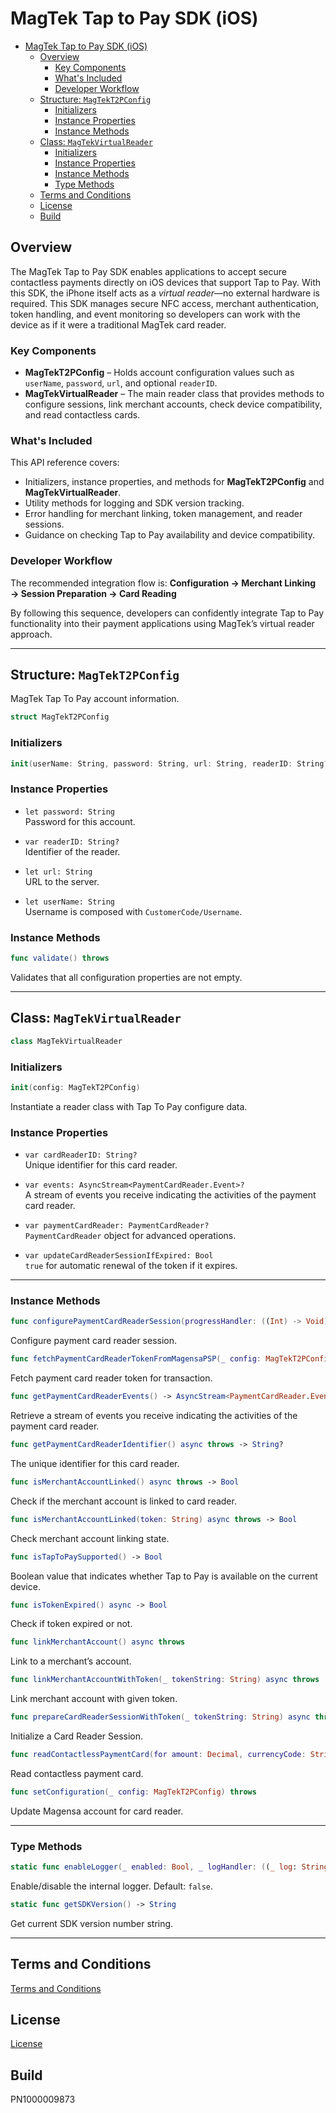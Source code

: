 # MagTek Tap to Pay SDK (iOS)

<!-- TOC START -->

- [MagTek Tap to Pay SDK (iOS)](#magtek-tap-to-pay-sdk-ios)
  - [Overview](#overview)
    - [Key Components](#key-components)
    - [What's Included](#whats-included)
    - [Developer Workflow](#developer-workflow)
  - [Structure: `MagTekT2PConfig`](#structure-magtekt2pconfig)
    - [Initializers](#initializers)
    - [Instance Properties](#instance-properties)
    - [Instance Methods](#instance-methods)
  - [Class: `MagTekVirtualReader`](#class-magtekvirtualreader)
    - [Initializers](#initializers-1)
    - [Instance Properties](#instance-properties-1)
    - [Instance Methods](#instance-methods-1)
    - [Type Methods](#type-methods)
  - [Terms and Conditions](#terms-and-conditions)
  - [License](#license)
  - [Build](#build)
<!-- TOC END -->


## Overview
The MagTek Tap to Pay SDK enables applications to accept secure contactless payments directly on iOS devices that support Tap to Pay. With this SDK, the iPhone itself acts as a *virtual reader*—no external hardware is required. This SDK manages secure NFC access, merchant authentication, token handling, and event monitoring so developers can work with the device as if it were a traditional MagTek card reader.

### Key Components
- **MagTekT2PConfig** – Holds account configuration values such as `userName`, `password`, `url`, and optional `readerID`.
- **MagTekVirtualReader** – The main reader class that provides methods to configure sessions, link merchant accounts, check device compatibility, and read contactless cards.

### What's Included
This API reference covers:
- Initializers, instance properties, and methods for **MagTekT2PConfig** and **MagTekVirtualReader**.
- Utility methods for logging and SDK version tracking.
- Error handling for merchant linking, token management, and reader sessions.
- Guidance on checking Tap to Pay availability and device compatibility.

### Developer Workflow
The recommended integration flow is:
**Configuration → Merchant Linking → Session Preparation → Card Reading**

By following this sequence, developers can confidently integrate Tap to Pay functionality into their payment applications using MagTek’s virtual reader approach.

---

## Structure: `MagTekT2PConfig`
MagTek Tap To Pay account information.

```swift
struct MagTekT2PConfig
```

### Initializers
```swift
init(userName: String, password: String, url: String, readerID: String?)
```

### Instance Properties
- `let password: String`  
  Password for this account.

- `var readerID: String?`  
  Identifier of the reader.

- `let url: String`  
  URL to the server.

- `let userName: String`  
  Username is composed with `CustomerCode/Username`.

### Instance Methods
```swift
func validate() throws
```
Validates that all configuration properties are not empty.

---

## Class: `MagTekVirtualReader`
```swift
class MagTekVirtualReader
```

### Initializers
```swift
init(config: MagTekT2PConfig)
```
Instantiate a reader class with Tap To Pay configure data.

### Instance Properties
- `var cardReaderID: String?`  
  Unique identifier for this card reader.

- `var events: AsyncStream<PaymentCardReader.Event>?`  
  A stream of events you receive indicating the activities of the payment card reader.

- `var paymentCardReader: PaymentCardReader?`  
  `PaymentCardReader` object for advanced operations.

- `var updateCardReaderSessionIfExpired: Bool`  
  `true` for automatic renewal of the token if it expires.

---

### Instance Methods
```swift
func configurePaymentCardReaderSession(progressHandler: ((Int) -> Void)?) async throws
```
Configure payment card reader session.

```swift
func fetchPaymentCardReaderTokenFromMagensaPSP(_ config: MagTekT2PConfig, terminalProfileId: String?, duration: Int?) async throws -> String
```
Fetch payment card reader token for transaction.

```swift
func getPaymentCardReaderEvents() -> AsyncStream<PaymentCardReader.Event>
```
Retrieve a stream of events you receive indicating the activities of the payment card reader.

```swift
func getPaymentCardReaderIdentifier() async throws -> String?
```
The unique identifier for this card reader.

```swift
func isMerchantAccountLinked() async throws -> Bool
```
Check if the merchant account is linked to card reader.

```swift
func isMerchantAccountLinked(token: String) async throws -> Bool
```
Check merchant account linking state.

```swift
func isTapToPaySupported() -> Bool
```
Boolean value that indicates whether Tap to Pay is available on the current device.

```swift
func isTokenExpired() async -> Bool
```
Check if token expired or not.

```swift
func linkMerchantAccount() async throws
```
Link to a merchant’s account.

```swift
func linkMerchantAccountWithToken(_ tokenString: String) async throws
```
Link merchant account with given token.

```swift
func prepareCardReaderSessionWithToken(_ tokenString: String) async throws
```
Initialize a Card Reader Session.

```swift
func readContactlessPaymentCard(for amount: Decimal, currencyCode: String, transactionType: PaymentTransactionType) async throws -> PaymentCardReadResult
```
Read contactless payment card.

```swift
func setConfiguration(_ config: MagTekT2PConfig) throws
```
Update Magensa account for card reader.

---

### Type Methods
```swift
static func enableLogger(_ enabled: Bool, _ logHandler: ((_ log: String) -> Void)? = nil)
```
Enable/disable the internal logger. Default: `false`.

```swift
static func getSDKVersion() -> String
```
Get current SDK version number string.

---
## Terms and Conditions
[Terms and Conditions](https://www.magtek.com/about/policy?tab=terms)

## License
[License](https://www.magtek.com/about/policy?tab=software)

## Build
PN1000009873